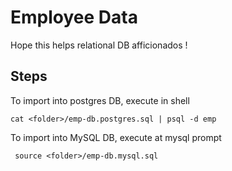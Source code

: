 # Employee Data

Hope this helps relational DB afficionados !

## Steps
To import into postgres DB, execute in shell

    cat <folder>/emp-db.postgres.sql | psql -d emp
    
To import into MySQL DB, execute at mysql prompt

     source <folder>/emp-db.mysql.sql
